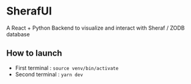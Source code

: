 # SherafUI

A React + Python Backend to visualize and interact with Sheraf / ZODB database

## How to launch

- First terminal : `source venv/bin/activate`
- Second terminal : `yarn dev`
